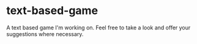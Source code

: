 # text-based-game
A text based game I'm working on.  Feel free to take a look and offer your suggestions where necessary.
